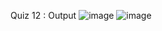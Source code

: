 Quiz 12 :
Output
![image](https://github.com/user-attachments/assets/a4398dd7-1c8b-4eb4-92d7-a38886fb4714)
![image](https://github.com/user-attachments/assets/2b29accd-ca77-4653-963e-865adf407224)

